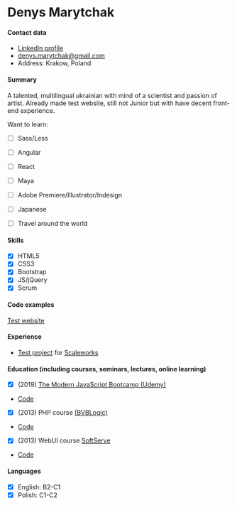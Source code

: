 # Denys Marytchak

#### Contact data 
- [LinkedIn profile](https://www.linkedin.com/in/denys-marytchak-a7903367/) 
- [denys.marytchak@gmail.com](mailto:contact@osf-global.com) 
- Address: Krakow, Poland

#### Summary 
A talented, multilingual ukrainian with mind of a scientist and passion of artist. Already made test website, still not Junior but with have decent front-end experience.

Want to learn:
 - [ ] Sass/Less
 - [ ] Angular
 - [ ] React
 - [ ] Maya
 - [ ] Adobe Premiere/Illustrator/Indesign
 - [ ] Japanese
 - [ ] Travel around the world


#### Skills
- [x] HTML5
- [x] CSS3
- [x] Bootstrap
- [x] JS/jQuery
- [x] Scrum

#### Code examples
[Test website](https://fervent-mayer-af8a11.netlify.com/)

#### Experience
- [Test project](https://github.com/SonOfGlory/Scaleworks) for [Scaleworks](https://scaleworks.com/)


 #### Education (including courses, seminars, lectures, online learning)
- [x] (2019) [The Modern JavaScript Bootcamp (Udemy)](https://www.udemy.com/course/modern-javascript/) 
* [Code](https://github.com/SonOfGlory/Andrew-Mead-udemy.com-)
- [x] (2013) PHP course [(BVBLogic)](https://bvblogic.com/) 
* [Code](https://github.com/SonOfGlory/denys.marytchak/tree/master/BVB%20test%20site)
- [x] (2013) WebUI course [SoftServe](https://www.softserveinc.com/en-us/) 
* [Code](https://github.com/SonOfGlory/denys.marytchak)

 #### Languages
- [x] English: B2-C1
- [x] Polish:  C1-C2
